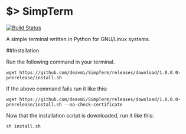 $> SimpTerm
========

[![Build Status](https://travis-ci.org/deavmi/SimpTerm.svg?branch=master)](https://travis-ci.org/deavmi/SimpTerm)

A simple terminal written in Python for GNU/Linux systems.

##Installation

Run the following command in your terminal.

`wget https://github.com/deavmi/SimpTerm/releases/download/1.0.0.0-prerelease/install.sh`

If the above command fails run it like this:

`wget https://github.com/deavmi/SimpTerm/releases/download/1.0.0.0-prerelease/install.sh --no-check-certificate`

Now that the installation script is downloaded, run it like this:

`sh install.sh`
